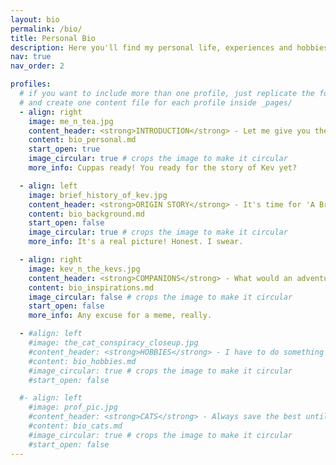 ```yaml
---
layout: bio
permalink: /bio/
title: Personal Bio
description: Here you'll find my personal life, experiences and hobbies. It's mostly guff, but a journey travelled is a story waiting to be told. Also, it has cat pictures!
nav: true
nav_order: 2

profiles:
  # if you want to include more than one profile, just replicate the following block
  # and create one content file for each profile inside _pages/
  - align: right
    image: me_n_tea.jpg
    content_header: <strong>INTRODUCTION</strong> - Let me give you the overview while I get you a cuppa!
    content: bio_personal.md
    start_open: true
    image_circular: true # crops the image to make it circular
    more_info: Cuppas ready! You ready for the story of Kev yet?

  - align: left
    image: brief_history_of_kev.jpg
    content_header: <strong>ORIGIN STORY</strong> - It's time for 'A Brief History of Kev'! *<em>jazz hands</em>*
    content: bio_background.md
    start_open: false
    image_circular: true # crops the image to make it circular
    more_info: It's a real picture! Honest. I swear.

  - align: right
    image: kev_n_the_kevs.jpg
    content_header: <strong>COMPANIONS</strong> - What would an adventure be without a party?
    content: bio_inspirations.md
    image_circular: false # crops the image to make it circular
    start_open: false
    more_info: Any excuse for a meme, really.

  - #align: left
    #image: the_cat_conspiracy_closeup.jpg
    #content_header: <strong>HOBBIES</strong> - I have to do something <em>other</em> than work, you know! Yes, <em>besides</em> sleeping...
    #content: bio_hobbies.md
    #image_circular: true # crops the image to make it circular
    #start_open: false

  #- align: left
    #image: prof_pic.jpg
    #content_header: <strong>CATS</strong> - Always save the best until last!
    #content: bio_cats.md
    #image_circular: true # crops the image to make it circular
    #start_open: false
---
```

